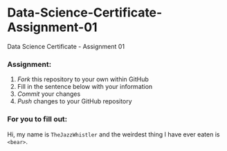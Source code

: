 # Data-Science-Certificate-Assignment-01
Data Science Certificate - Assignment 01  

### Assignment:  

  1. *Fork* this repository to your own within GitHub
  2. Fill in the sentence below with your information
  3. *Commit* your changes
  4. *Push* changes to your GitHub repository

### For you to fill out:  

Hi, my name is `TheJazzWhistler` and the weirdest thing I have ever eaten is `<bear>`.


